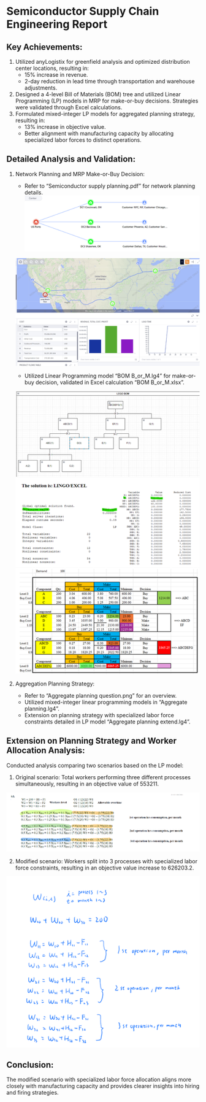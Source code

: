 # Semiconductor Supply Chain Engineering Report

## Key Achievements:
1. Utilized anyLogistix for greenfield analysis and optimized distribution center locations, resulting in:
   - 15% increase in revenue.
   - 2-day reduction in lead time through transportation and warehouse adjustments.
2. Designed a 4-level Bill of Materials (BOM) tree and utilized Linear Programming (LP) models in MRP for make-or-buy decisions. Strategies were validated through Excel calculations.
3. Formulated mixed-integer LP models for aggregated planning strategy, resulting in:
   - 13% increase in objective value.
   - Better alignment with manufacturing capacity by allocating specialized labor forces to distinct operations.

## Detailed Analysis and Validation:
1. Network Planning and MRP Make-or-Buy Decision:
   - Refer to “Semiconductor supply planning.pdf” for network planning details.
   ![Image 1](https://github.com/Johnlee19990908/Semiconductor_Supply_Chain_Engineering/raw/main/readme_image/1.png)

   ![Image 2](https://github.com/Johnlee19990908/Semiconductor_Supply_Chain_Engineering/raw/main/readme_image/2.png)
   - Utilized Linear Programming model “BOM B_or_M.lg4” for make-or-buy decision, validated in Excel calculation “BOM B_or_M.xlsx”.
   
   ![Image 3](https://github.com/Johnlee19990908/Semiconductor_Supply_Chain_Engineering/raw/main/readme_image/3.png)
   ![Image 4](https://github.com/Johnlee19990908/Semiconductor_Supply_Chain_Engineering/raw/main/readme_image/4.png)
   ![Image 5](https://github.com/Johnlee19990908/Semiconductor_Supply_Chain_Engineering/raw/main/readme_image/5.png)


3. Aggregation Planning Strategy:
   - Refer to “Aggregate planning question.png” for an overview.
   - Utilized mixed-integer linear programming models in “Aggregate planning.lg4”.
   - Extension on planning strategy with specialized labor force constraints detailed in LP model “Aggregate planning extend.lg4”.

## Extension on Planning Strategy and Worker Allocation Analysis:
Conducted analysis comparing two scenarios based on the LP model:
1. Original scenario: Total workers performing three different processes simultaneously, resulting in an objective value of 553211.

![Image 6](https://github.com/Johnlee19990908/Semiconductor_Supply_Chain_Engineering/raw/main/readme_image/6.png)

2. Modified scenario: Workers split into 3 processes with specialized labor force constraints, resulting in an objective value increase to 626203.2.

![Image 7](https://github.com/Johnlee19990908/Semiconductor_Supply_Chain_Engineering/raw/main/readme_image/7.png)

## Conclusion:
The modified scenario with specialized labor force allocation aligns more closely with manufacturing capacity and provides clearer insights into hiring and firing strategies.

